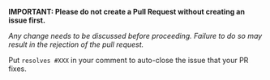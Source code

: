 **IMPORTANT: Please do not create a Pull Request without creating an issue first.**

*Any change needs to be discussed before proceeding. Failure to do so may result in the rejection of the pull request.*

Put `resolves #XXX` in your comment to auto-close the issue that your PR fixes.
